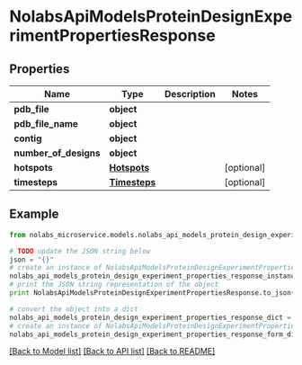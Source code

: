 # NolabsApiModelsProteinDesignExperimentPropertiesResponse


## Properties

Name | Type | Description | Notes
------------ | ------------- | ------------- | -------------
**pdb_file** | **object** |  | 
**pdb_file_name** | **object** |  | 
**contig** | **object** |  | 
**number_of_designs** | **object** |  | 
**hotspots** | [**Hotspots**](Hotspots.md) |  | [optional] 
**timesteps** | [**Timesteps**](Timesteps.md) |  | [optional] 

## Example

```python
from nolabs_microservice.models.nolabs_api_models_protein_design_experiment_properties_response import NolabsApiModelsProteinDesignExperimentPropertiesResponse

# TODO update the JSON string below
json = "{}"
# create an instance of NolabsApiModelsProteinDesignExperimentPropertiesResponse from a JSON string
nolabs_api_models_protein_design_experiment_properties_response_instance = NolabsApiModelsProteinDesignExperimentPropertiesResponse.from_json(json)
# print the JSON string representation of the object
print NolabsApiModelsProteinDesignExperimentPropertiesResponse.to_json()

# convert the object into a dict
nolabs_api_models_protein_design_experiment_properties_response_dict = nolabs_api_models_protein_design_experiment_properties_response_instance.to_dict()
# create an instance of NolabsApiModelsProteinDesignExperimentPropertiesResponse from a dict
nolabs_api_models_protein_design_experiment_properties_response_form_dict = nolabs_api_models_protein_design_experiment_properties_response.from_dict(nolabs_api_models_protein_design_experiment_properties_response_dict)
```
[[Back to Model list]](../README.md#documentation-for-models) [[Back to API list]](../README.md#documentation-for-api-endpoints) [[Back to README]](../README.md)


